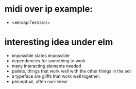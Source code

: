 # midi over ip example:
* <elm/apiTest/src/>

# interesting idea under elm
* impossible states impossible
* dependencies for something to work
* many interacting elements needed
* pallets, things that work well with the other things in the set
* a typeface are gliffs that work well together.
* perceptual, often non-linear
